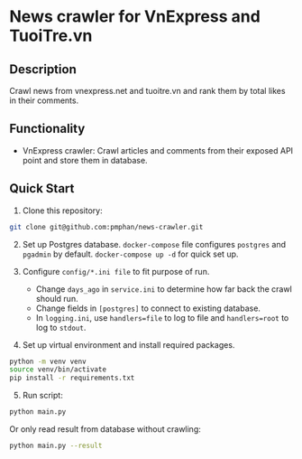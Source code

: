 # News crawler for VnExpress and TuoiTre.vn

## Description

Crawl news from vnexpress.net and tuoitre.vn and rank them by total likes in their comments.

## Functionality

- VnExpress crawler: Crawl articles and comments from their exposed API point and store them in database.

## Quick Start

1. Clone this repository:
```bash
git clone git@github.com:pmphan/news-crawler.git
```

2. Set up Postgres database. `docker-compose` file configures `postgres` and `pgadmin` by default. `docker-compose up -d` for quick set up.

3. Configure `config/*.ini file` to fit purpose of run.
    - Change `days_ago` in `service.ini` to determine how far back the crawl should run. 
    - Change fields in `[postgres]` to connect to existing database.
    - In `logging.ini`, use `handlers=file` to log to file and `handlers=root` to log to `stdout`.

4. Set up virtual environment and install required packages.
```bash
python -m venv venv
source venv/bin/activate
pip install -r requirements.txt
```

5. Run script:
```bash
python main.py
```
Or only read result from database without crawling:
```bash
python main.py --result
```